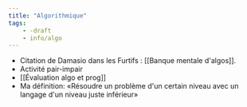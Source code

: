 ```yaml
---
title: "Algorithmique"
tags:
    - -draft
    - info/algo
---
```


- Citation de Damasio dans les Furtifs : [[Banque mentale d'algos]].
- Activité pair-impair
- [[Évaluation algo et prog]]
- Ma définition: «Résoudre un problème d'un certain niveau avec un langage d'un niveau juste inférieur»